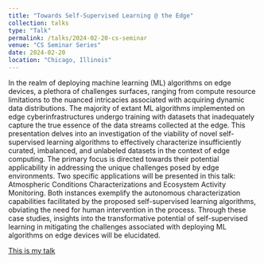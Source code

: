 ```yaml
---
title: "Towards Self-Supervised Learning @ the Edge"
collection: talks
type: "Talk"
permalink: /talks/2024-02-20-cs-seminar
venue: "CS Seminar Series"
date: 2024-02-20
location: "Chicago, Illinois"
---
```


In the realm of deploying machine learning (ML) algorithms on edge devices, a plethora of challenges surfaces, ranging from compute resource limitations to the nuanced intricacies associated with acquiring dynamic data distributions. The majority of extant ML algorithms implemented on edge cyberinfrastructures undergo training with datasets that inadequately capture the true essence of the data streams collected at the edge.
This presentation delves into an investigation of the viability of novel self-supervised learning algorithms to effectively characterize insufficiently curated, imbalanced, and unlabeled datasets in the context of edge computing. The primary focus is directed towards their potential applicability in addressing the unique challenges posed by edge environments. Two specific applications will be presented in this talk: Atmospheric Conditions Characterizations and Ecosystem Activity Monitoring. Both instances exemplify the autonomous characterization capabilities facilitated by the proposed self-supervised learning algorithms, obviating the need for human intervention in the process. Through these case studies, insights into the transformative potential of self-supervised learning in mitigating the challenges associated with deploying ML algorithms on edge devices will be elucidated.

[This is my talk](/files/Dario_Dematties_Towards_Self_Supervised_Learning_at_the_Edge.mp4)


